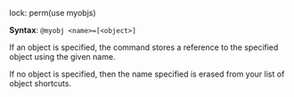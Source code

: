 lock: perm(use myobjs)

**Syntax**: `@myobj <name>=[<object>]`

If an object is specified, the command stores a reference to the specified object using the given name.

If no object is specified, then the name specified is erased from your list of object shortcuts.